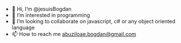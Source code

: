 - 👋 Hi, I’m @jesuisBogdan
- 👀 I’m interested in programming
- 💞️ I’m looking to collaborate on javascript, c# or any object oriented language
- 📫 How to reach me abuziloae.bogdan@gmail.com

<!---
jesuisBogdan/jesuisBogdan is a ✨ special ✨ repository because its `README.md` (this file) appears on your GitHub profile.
You can click the Preview link to take a look at your changes.
--->
